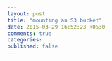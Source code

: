 ```yaml
---
layout: post
title: "mounting an S3 bucket"
date: 2015-03-29 16:52:23 +0530
comments: true
categories: 
published: false
---
```


